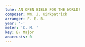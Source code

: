 ```yaml
---
tune: AN OPEN BIBLE FOR THE WORLD!
composer: Wm. J. Kirkpatrick
arranger: F. E. B.
year: '-'
meter: 'C. M. '
key: B♭ Major
anacrusis: 0
---
```

